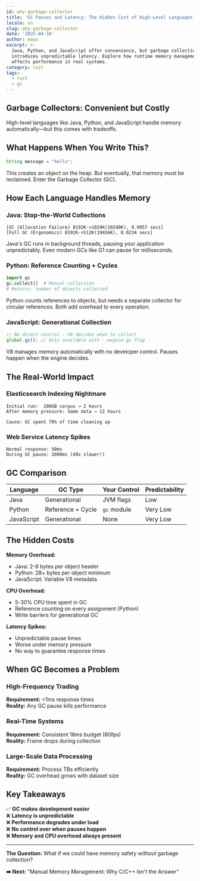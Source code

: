 ```yaml
---
id: why-garbage-collector
title: 'GC Pauses and Latency: The Hidden Cost of High-Level Languages'
locale: en
slug: why-garbage-collector
date: '2025-04-10'
author: mayo
excerpt: >-
  Java, Python, and JavaScript offer convenience, but garbage collection
  introduces unpredictable latency. Explore how runtime memory management
  affects performance in real systems.
category: rust
tags:
  - rust
  - gc
---
```


## Garbage Collectors: Convenient but Costly

High-level languages like Java, Python, and JavaScript handle memory automatically—but this comes with tradeoffs.

## What Happens When You Write This?

```java
String message = "hello";
```

This creates an object on the heap. But eventually, that memory must be reclaimed. Enter the Garbage Collector (GC).

## How Each Language Handles Memory

### Java: Stop-the-World Collections
```
[GC (Allocation Failure) 8192K->1024K(10240K), 0.0057 secs]
[Full GC (Ergonomics) 8192K->512K(19456K), 0.0234 secs]
```

Java's GC runs in background threads, pausing your application unpredictably. Even modern GCs like G1 can pause for milliseconds.

### Python: Reference Counting + Cycles
```python
import gc
gc.collect()  # Manual collection
# Returns: number of objects collected
```

Python counts references to objects, but needs a separate collector for circular references. Both add overhead to every operation.

### JavaScript: Generational Collection
```javascript
// No direct control - V8 decides when to collect
global.gc(); // Only available with --expose-gc flag
```

V8 manages memory automatically with no developer control. Pauses happen when the engine decides.

## The Real-World Impact

### Elasticsearch Indexing Nightmare
```
Initial run:  200GB corpus → 2 hours
After memory pressure: Same data → 12 hours

Cause: GC spent 70% of time cleaning up
```

### Web Service Latency Spikes
```
Normal response: 50ms
During GC pause: 2000ms (40x slower!)
```

## GC Comparison

| Language   | GC Type           | Your Control | Predictability |
|------------|-------------------|--------------|----------------|
| Java       | Generational      | JVM flags    | Low            |
| Python     | Reference + Cycle | `gc` module  | Very Low       |
| JavaScript | Generational      | None         | Very Low       |

## The Hidden Costs

**Memory Overhead:**
- Java: 2-8 bytes per object header
- Python: 28+ bytes per object minimum  
- JavaScript: Variable V8 metadata

**CPU Overhead:**
- 5-30% CPU time spent in GC
- Reference counting on every assignment (Python)
- Write barriers for generational GC

**Latency Spikes:**
- Unpredictable pause times
- Worse under memory pressure
- No way to guarantee response times

## When GC Becomes a Problem

### High-Frequency Trading
**Requirement:** <1ms response times  
**Reality:** Any GC pause kills performance

### Real-Time Systems  
**Requirement:** Consistent 16ms budget (60fps)  
**Reality:** Frame drops during collection

### Large-Scale Data Processing
**Requirement:** Process TBs efficiently  
**Reality:** GC overhead grows with dataset size

## Key Takeaways

✅ **GC makes development easier**  
❌ **Latency is unpredictable**  
❌ **Performance degrades under load**  
❌ **No control over when pauses happen**  
❌ **Memory and CPU overhead always present**

---

**The Question:** What if we could have memory safety *without* garbage collection?

**➡️ Next:** "Manual Memory Management: Why C/C++ Isn't the Answer"
